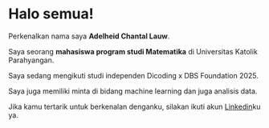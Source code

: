 # Halo semua! 

Perkenalkan nama saya **Adelheid Chantal Lauw**.<br>

Saya seorang **mahasiswa program studi Matematika** di Universitas Katolik Parahyangan.<br>

Saya sedang mengikuti studi independen Dicoding x DBS Foundation 2025.<br>

Saya juga memiliki minta di bidang machine learning dan juga analisis data.<br>

Jika kamu tertarik untuk berkenalan denganku, silakan ikuti akun [Linkedin](http://linkedin.com/in/adelheid-chantal-lauw-342a54329)ku ya.
